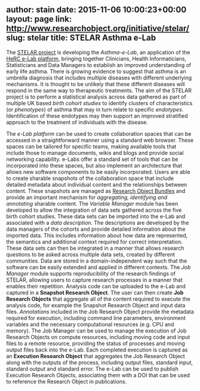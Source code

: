 author: stain
date: 2015-11-06 10:00:23+00:00
layout: page
link: http://www.researchobject.org/initiative/stelar/
slug: stelar
title: STELAR Asthma e-Lab
---
The [STELAR project](http://www.population-health.manchester.ac.uk/healthinformatics/research/STELAR/) is developing the _Asthma-e-Lab_, an application of the [HeRC e-Lab platform](http://www.herc.ac.uk/2015/05/27/e-lab-the-home-of-team-science/), bringing together Clinicians, Health Informaticians, Statisticians and Data Managers to establish an improved understanding of early life asthma. There is growing evidence to suggest that asthma is an umbrella diagnosis that includes multiple diseases with different underlying mechanisms. It is thought to be unlikely that these different diseases will respond in the same way to therapeutic treatments. The aim of the STELAR project is to perform a statistical analysis across data gathered as part of multiple UK based _birth cohort studies_ to identify clusters of characteristics (or _phenotypes_) of asthma that may in turn relate to specific _endotypes_. Identification of these endotypes may then support an improved stratified approach to the treatment of individuals with the disease.
 
The _e-Lab platform_ can be used to create collaboration spaces that can be accessed in a straightforward manner using a standard web browser. These spaces can be tailored for specific teams, making available tools that include those to manage documents, wikis and blogs and provide social networking capability. e-Labs offer a standard set of tools that can be incorporated into these spaces, but also implement an architecture that allows new software components to be easily incorporated. Users are able to create sharable snapshots of the collaboration space that include detailed metadata about individual content and the relationships between content. These snapshots are managed as [Research Object Bundles](https://w3id.org/bundle/) and provide an important mechanism for _aggregating, identifying and annotating_ sharable content.
The _Variable Manager_ module has been developed to allow the integration of data sets gathered across the five birth cohort studies. These data sets can be imported into the e-Lab and associated with a _data description_. The descriptions are developed by the data managers of the cohorts and provide detailed information about the imported data. This includes information about how data are represented, the semantics and additional context required for correct interpretation. These data sets can then be integrated in a manner that allows research questions to be asked across multiple data sets, created by different communities. Data are stored in a domain-independent way such that the software can be easily extended and applied in different contexts.
The _Job Manager_ module supports reproducibility of the research findings of STELAR, allowing users to capture research processes in a manner that enables their repetition. Analysis code can be uploaded to the e-Lab and captured in a **Snapshot Research Object**. The user can then create **Job Research Objects** that aggregate all of the content required to execute the analysis code, for example the Snapshot Research Object and input data files. _Annotations_ included in the Job Research Object provide the metadata required for execution, including command line parameters, environment variables and the necessary computational resources (e.g. CPU and memory). 
The Job Manager can be used to manage the execution of Job Research Objects on compute resources, including moving code and input files to a remote resource, providing the status of processes and moving output files back into the e-Lab. Each completed execution is captured as an **Execution Research Object** that aggregates the Job Research Object along with the outputs of the process, including output files, standard input, standard output and standard error. The e-Lab can be used to publish Execution Research Objects, associating them with a DOI that can be used to reference the Research Object in publications.
